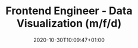 ---
# Title to be displayed with a short description (max. 110 characters)
title: "Frontend Engineer - Data Visualization (m/f/d)"
date: 2020-10-30T10:09:47+01:00
expirydate: 2020-11-30
draft: false
sitemap_exclude: true
# Name of the company (with department if you want) (e.g. "Wikimedia Foundation, Technology")
place: "Pitch"
# Date when the job will start; leave out if starting is flexible; afterwards the listing will disappear (date format "2020-02-02" YYYY-MM-DD)
start: ""
# Direct link to the job offering (e.g. "https://boards.greenhouse.io/wikimedia/jobs/2083317?gh_src=fd611a951")
link: "https://boards.greenhouse.io/pitch/jobs/4939282002"
---